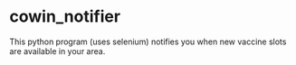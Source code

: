 # cowin_notifier
This python program (uses selenium) notifies you when new vaccine slots are available in your area.
